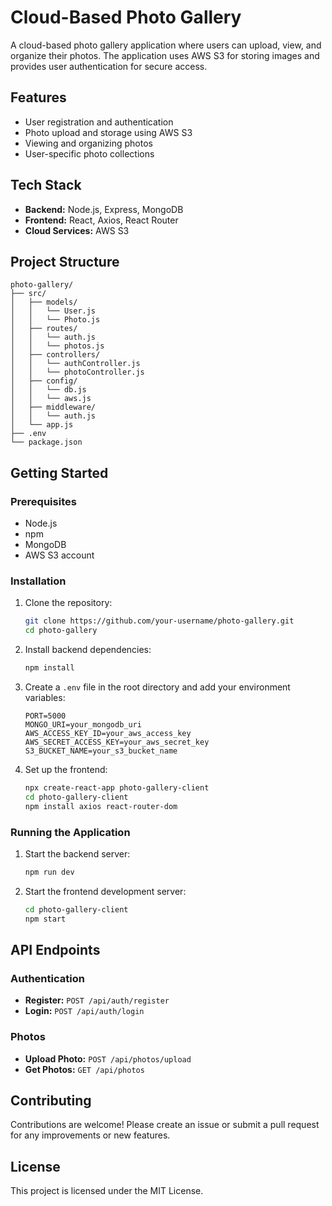 # Cloud-Based Photo Gallery

A cloud-based photo gallery application where users can upload, view, and organize their photos. The application uses AWS S3 for storing images and provides user authentication for secure access.

## Features

- User registration and authentication
- Photo upload and storage using AWS S3
- Viewing and organizing photos
- User-specific photo collections

## Tech Stack

- **Backend:** Node.js, Express, MongoDB
- **Frontend:** React, Axios, React Router
- **Cloud Services:** AWS S3

## Project Structure

```
photo-gallery/
├── src/
│   ├── models/
│   │   └── User.js
│   │   └── Photo.js
│   ├── routes/
│   │   └── auth.js
│   │   └── photos.js
│   ├── controllers/
│   │   └── authController.js
│   │   └── photoController.js
│   ├── config/
│   │   └── db.js
│   │   └── aws.js
│   ├── middleware/
│   │   └── auth.js
│   └── app.js
├── .env
└── package.json
```

## Getting Started

### Prerequisites

- Node.js
- npm
- MongoDB
- AWS S3 account

### Installation

1. Clone the repository:
    ```bash
    git clone https://github.com/your-username/photo-gallery.git
    cd photo-gallery
    ```

2. Install backend dependencies:
    ```bash
    npm install
    ```

3. Create a `.env` file in the root directory and add your environment variables:
    ```
    PORT=5000
    MONGO_URI=your_mongodb_uri
    AWS_ACCESS_KEY_ID=your_aws_access_key
    AWS_SECRET_ACCESS_KEY=your_aws_secret_key
    S3_BUCKET_NAME=your_s3_bucket_name
    ```

4. Set up the frontend:
    ```bash
    npx create-react-app photo-gallery-client
    cd photo-gallery-client
    npm install axios react-router-dom
    ```

### Running the Application

1. Start the backend server:
    ```bash
    npm run dev
    ```

2. Start the frontend development server:
    ```bash
    cd photo-gallery-client
    npm start
    ```

## API Endpoints

### Authentication

- **Register:** `POST /api/auth/register`
- **Login:** `POST /api/auth/login`

### Photos

- **Upload Photo:** `POST /api/photos/upload`
- **Get Photos:** `GET /api/photos`

## Contributing

Contributions are welcome! Please create an issue or submit a pull request for any improvements or new features.

## License

This project is licensed under the MIT License.
